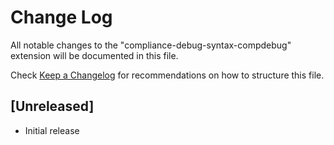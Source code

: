 # Change Log

All notable changes to the "compliance-debug-syntax-compdebug" extension will be documented in this file.

Check [Keep a Changelog](http://keepachangelog.com/) for recommendations on how to structure this file.

## [Unreleased]

- Initial release